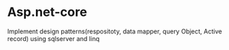 # Asp.net-core
Implement design patterns(respositoty, data mapper, query Object, Active record) using sqlserver and linq
